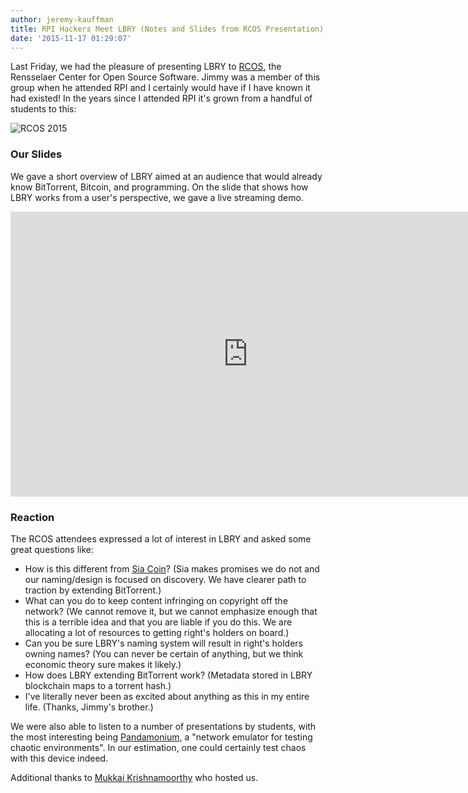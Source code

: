 ```yaml
---
author: jeremy-kauffman
title: RPI Hackers Meet LBRY (Notes and Slides from RCOS Presentation)
date: '2015-11-17 01:29:07'
---
```


Last Friday, we had the pleasure of presenting LBRY to [RCOS](http://rcos.rpi.edu/), the Rensselaer Center for Open Source Software. Jimmy was a member of this group when he attended RPI and I certainly would have if I have known it had existed! In the years since I attended RPI it's grown from a handful of students to this:

![RCOS 2015](http://rcos.rpi.edu/site-media/rcos/images/spring2015-group.jpg)

### Our Slides

We gave a short overview of LBRY aimed at an audience that would already know BitTorrent, Bitcoin, and programming. On the slide that shows how LBRY works from a user's perspective, we gave a live streaming demo.

<iframe src="https://docs.google.com/presentation/d/1eS1nFGjbPHOt_B8aMVqrylvYNnSRm2J_vI7BACztmVY/embed?start=false&loop=false&delayms=60000" frameborder="0" width="760" height="456" allowfullscreen="true" mozallowfullscreen="true" webkitallowfullscreen="true"></iframe>


### Reaction
The RCOS attendees expressed a lot of interest in LBRY and asked some great questions like:

* How is this different from [Sia Coin](https://sia.tech/)? (Sia makes promises we do not and our naming/design is focused on discovery. We have clearer path to traction by extending BitTorrent.)
* What can you do to keep content infringing on copyright off the network? (We cannot remove it, but we cannot emphasize enough that this is a terrible idea and that you are liable if you do this. We are allocating a lot of resources to getting right's holders on board.)
* Can you be sure LBRY's naming system will result in right's holders owning names? (You can never be certain of anything, but we think economic theory sure makes it likely.)
* How does LBRY extending BitTorrent work? (Metadata stored in LBRY blockchain maps to a torrent hash.)
* I've literally never been as excited about anything as this in my entire life. (Thanks, Jimmy's brother.)

We were also able to listen to a number of presentations by students, with the most interesting being [Pandamonium](https://github.com/mwdewey/pandamonium), a "network emulator for testing chaotic environments". In our estimation, one could certainly test chaos with this device indeed.

Additional thanks to [Mukkai Krishnamoorthy](http://www.cs.rpi.edu/~moorthy/) who hosted us.
